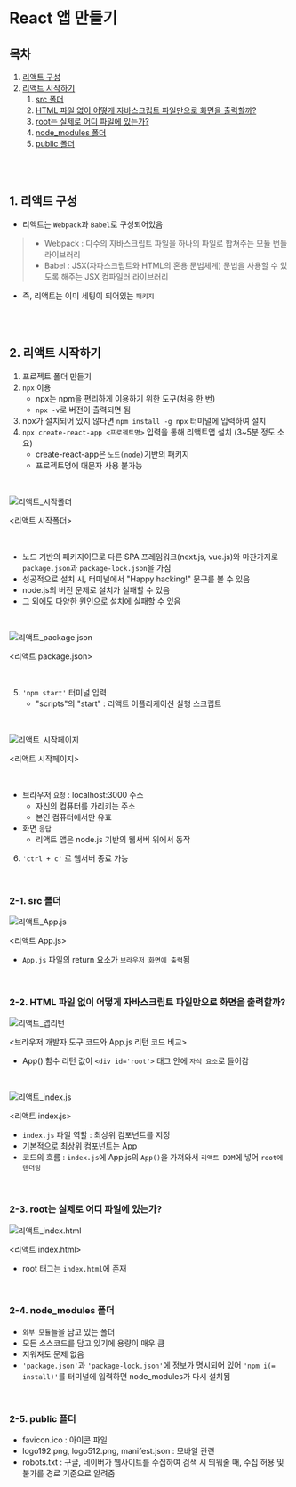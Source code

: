 # React 앱 만들기

## 목차

1. [리액트 구성](#1-리액트-구성)
2. [리액트 시작하기](#2-리액트-시작하기)
    1. [src 폴더](#2-1-src-폴더)
    2. [HTML 파일 없이 어떻게 자바스크립트 파일만으로 화면을 출력할까?](#2-2-html-파일-없이-어떻게-자바스크립트-파일만으로-화면을-출력할까)
    3. [root는 실제로 어디 파일에 있는가?](#2-3-root는-실제로-어디-파일에-있는가)
    4. [node_modules 폴더](#2-4-node_modules-폴더)
    5. [public 폴더](#2-5-public-폴더)

<br>
<br>

## 1. 리액트 구성

-   리액트는 `Webpack`과 `Babel`로 구성되어있음

> -   Webpack : 다수의 자바스크립트 파일을 하나의 파일로 합쳐주는 모듈 번들 라이브러리
> -   Babel : JSX(자파스크립트와 HTML의 혼용 문법체계) 문법을 사용할 수 있도록 해주는 JSX 컴파일러 라이브러리

-   즉, 리액트는 이미 세팅이 되어있는 `패키지`

<br>
<br>

## 2. 리액트 시작하기

1. 프로젝트 폴더 만들기
2. `npx` 이용
    - npx는 npm을 편리하게 이용하기 위한 도구(처음 한 번)
    - `npx -v`로 버전이 출력되면 됨
3. npx가 설치되어 있지 않다면 `npm install -g npx` 터미널에 입력하여 설치
4. `npx create-react-app <프로젝트명>` 입력을 통해 리액트앱 설치 (3~5분 정도 소요)
    - create-react-app은 `노드(node)`기반의 패키지
    - 프로젝트명에 대문자 사용 불가능

<br>

![리액트_시작폴더](../img/React_start1.jpeg)

<리액트 시작폴더>

<br>

-   노드 기반의 패키지이므로 다른 SPA 프레임워크(next.js, vue.js)와 마찬가지로 `package.json`과 `package-lock.json`을 가짐
-   성공적으로 설치 시, 터미널에서 "Happy hacking!" 문구를 볼 수 있음
-   node.js의 버전 문제로 설치가 실패할 수 있음
-   그 외에도 다양한 원인으로 설치에 실패할 수 있음

<br>

![리액트_package.json](../img/React_package_json.png)

<리액트 package.json>

<br>

5. `'npm start'` 터미널 입력
    - "scripts"의 "start" : 리액트 어플리케이션 실행 스크립트

<br>

![리액트_시작페이지](../img/React_start_page.jpeg)

<리액트 시작페이지>

<br>

-   브라우저 `요청` : localhost:3000 주소
    -   자신의 컴퓨터를 가리키는 주소
    -   본인 컴퓨터에서만 유효
-   화면 `응답`
    -   리액트 앱은 node.js 기반의 웹서버 위에서 동작

6. `'ctrl + c'` 로 웹서버 종료 가능

<br>

### 2-1. src 폴더

![리액트_App.js](../img/React_app_js.png)

<리액트 App.js>

-   `App.js` 파일의 return 요소가 `브라우저 화면에 출력`됨

<br>

### 2-2. HTML 파일 없이 어떻게 자바스크립트 파일만으로 화면을 출력할까?

![리액트_앱리턴](../img/React_app_js_return.png)

<브라우저 개발자 도구 코드와 App.js 리턴 코드 비교>

-   App() 함수 리턴 값이 `<div id='root'>` 태그 안에 `자식 요소`로 들어감

<br>

![리액트_index.js](../img/React_index_js.png)

<리액트 index.js>

-   `index.js` 파일 역할 : 최상위 컴포넌트를 지정
-   기본적으로 최상위 컴포넌트는 App
-   코드의 흐름 : `index.js`에 App.js의 `App()`을 가져와서 `리액트 DOM`에 넣어 `root에 렌더링`

<br>

### 2-3. root는 실제로 어디 파일에 있는가?

![리액트_index.html](../img/React_index_html.png)

<리액트 index.html>

-   root 태그는 `index.html`에 존재

<br>

### 2-4. node_modules 폴더

-   `외부 모듈`들을 담고 있는 폴더
-   모든 소스코드를 담고 있기에 용량이 매우 큼
-   지워져도 문제 없음
-   `'package.json'`과 `'package-lock.json'`에 정보가 명시되어 있어 `'npm i(= install)'`를 터미널에 입력하면 node_modules가 다시 설치됨

<br>

### 2-5. public 폴더

-   favicon.ico : 아이콘 파일
-   logo192.png, logo512.png, manifest.json : 모바일 관련
-   robots.txt : 구글, 네이버가 웹사이트를 수집하여 검색 시 띄워줄 때, 수집 허용 및 불가를 경로 기준으로 알려줌
